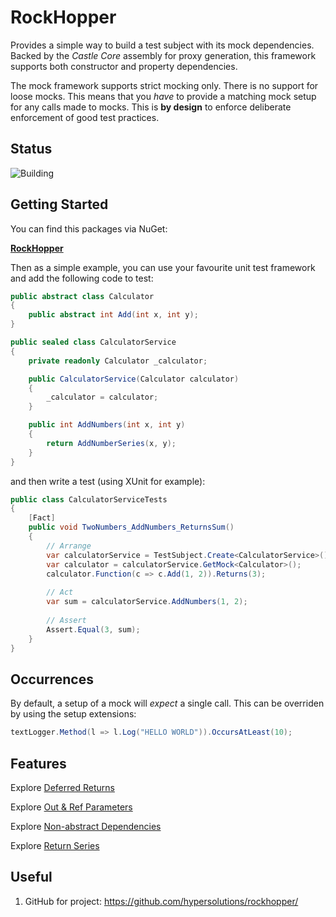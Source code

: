 # RockHopper

Provides a simple way to build a test subject with its mock dependencies. Backed by the _Castle Core_ assembly for proxy generation,
this framework supports both constructor and property dependencies.

The mock framework supports strict mocking only. There is no support for loose mocks. This means that you _have_ to provide 
a matching mock setup for any calls made to mocks. This is **by design** to enforce deliberate enforcement of good test practices.

## Status

![Building](https://github.com/hypersolutions/rockhopper/.github/workflows/build-and-test.yml/badge.svg)

## Getting Started

You can find this packages via NuGet:

[**RockHopper**](https://www.nuget.org/packages/RockHopper)

Then as a simple example, you can use your favourite unit test framework and add the following code to test:

```c#
public abstract class Calculator
{
    public abstract int Add(int x, int y);
}

public sealed class CalculatorService
{
    private readonly Calculator _calculator;

    public CalculatorService(Calculator calculator)
    {
        _calculator = calculator;
    }

    public int AddNumbers(int x, int y)
    {
        return AddNumberSeries(x, y);
    }
}
```

and then write a test (using XUnit for example):

```c#
public class CalculatorServiceTests
{
    [Fact]
    public void TwoNumbers_AddNumbers_ReturnsSum()
    {
        // Arrange
        var calculatorService = TestSubject.Create<CalculatorService>();
        var calculator = calculatorService.GetMock<Calculator>();
        calculator.Function(c => c.Add(1, 2)).Returns(3);
        
        // Act
        var sum = calculatorService.AddNumbers(1, 2);
        
        // Assert
        Assert.Equal(3, sum);
    }
}
```

## Occurrences

By default, a setup of a mock will _expect_ a single call. This can be overriden by using the setup extensions:

```c#
textLogger.Method(l => l.Log("HELLO WORLD")).OccursAtLeast(10);
```

## Features

Explore [Deferred Returns](Readme.DeferredReturns.md)

Explore [Out & Ref Parameters](Readme.OutAndRefParameters.md)

Explore [Non-abstract Dependencies](Readme.NonAbstractClassDependencies.md)

Explore [Return Series](Readme.ReturnSeries.md)

## Useful

1. GitHub for project: https://github.com/hypersolutions/rockhopper/